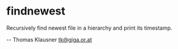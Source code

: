# findnewest

Recursively find newest file in a hierarchy and print its timestamp.

-- Thomas Klausner <tk@giga.or.at> 
